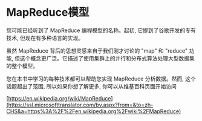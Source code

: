 # MapReduce模型

您可能已经听到了 MapReduce 编程模型的名称。起初, 它提到了谷歌开发的专有技术, 但现在有多种语言的实现。

虽然 MapReduce 背后的思想灵感来自于我们刚才讨论的 "map" 和 "reduce" 功能, 但这个概念更广泛。它描述了使用集群上的并行和分布式算法处理大型数据集的整个模型。

您在本书中学习的每种技术都可以帮助您实现 MapReduce 分析数据。然而, 这个话题超出了范围, 所以如果你想了解更多, 你可以从维基百科页面开始访问

[https://en.wikipedia.org/wiki/MapReduce](https://ssl.microsofttranslator.com/bv.aspx?from=&to=zh-CHS&a=https%3A%2F%2Fen.wikipedia.org%2Fwiki%2FMapReduce)



